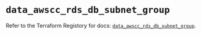 # `data_awscc_rds_db_subnet_group`

Refer to the Terraform Registory for docs: [`data_awscc_rds_db_subnet_group`](https://registry.terraform.io/providers/hashicorp/awscc/0.70.0/docs/data-sources/rds_db_subnet_group).
